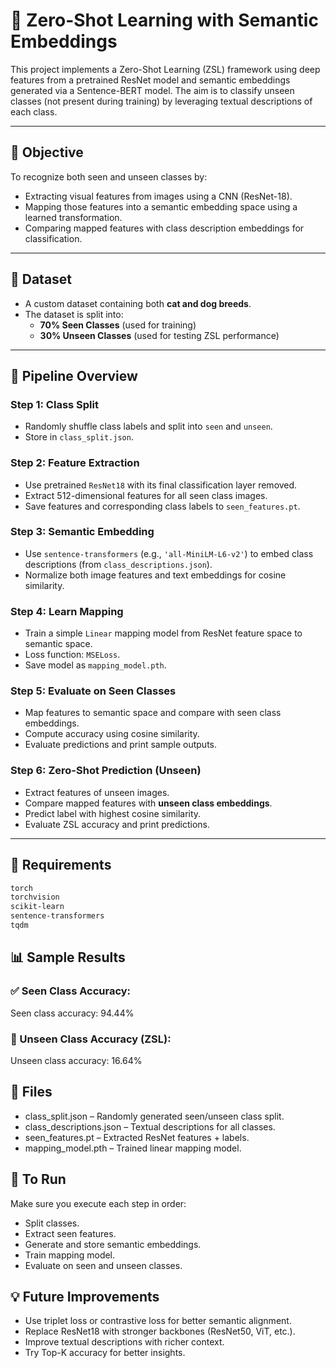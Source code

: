 # 🧠 Zero-Shot Learning with Semantic Embeddings

This project implements a Zero-Shot Learning (ZSL) framework using deep features from a pretrained ResNet model and semantic embeddings generated via a Sentence-BERT model. The aim is to classify unseen classes (not present during training) by leveraging textual descriptions of each class.

---

## 📌 Objective

To recognize both seen and unseen classes by:
- Extracting visual features from images using a CNN (ResNet-18).
- Mapping those features into a semantic embedding space using a learned transformation.
- Comparing mapped features with class description embeddings for classification.

---

## 📂 Dataset

- A custom dataset containing both **cat and dog breeds**.
- The dataset is split into:
  - **70% Seen Classes** (used for training)
  - **30% Unseen Classes** (used for testing ZSL performance)

---

## 🔁 Pipeline Overview

### Step 1: Class Split
- Randomly shuffle class labels and split into `seen` and `unseen`.
- Store in `class_split.json`.

### Step 2: Feature Extraction
- Use pretrained `ResNet18` with its final classification layer removed.
- Extract 512-dimensional features for all seen class images.
- Save features and corresponding class labels to `seen_features.pt`.

### Step 3: Semantic Embedding
- Use `sentence-transformers` (e.g., `'all-MiniLM-L6-v2'`) to embed class descriptions (from `class_descriptions.json`).
- Normalize both image features and text embeddings for cosine similarity.

### Step 4: Learn Mapping
- Train a simple `Linear` mapping model from ResNet feature space to semantic space.
- Loss function: `MSELoss`.
- Save model as `mapping_model.pth`.

### Step 5: Evaluate on Seen Classes
- Map features to semantic space and compare with seen class embeddings.
- Compute accuracy using cosine similarity.
- Evaluate predictions and print sample outputs.

### Step 6: Zero-Shot Prediction (Unseen)
- Extract features of unseen images.
- Compare mapped features with **unseen class embeddings**.
- Predict label with highest cosine similarity.
- Evaluate ZSL accuracy and print predictions.

---

## 🔧 Requirements

```bash
torch
torchvision
scikit-learn
sentence-transformers
tqdm
```

## 📊 Sample Results
### ✅ Seen Class Accuracy:
Seen class accuracy: 94.44%

### 🚫 Unseen Class Accuracy (ZSL):
Unseen class accuracy: 16.64%

## 📁 Files
* class_split.json – Randomly generated seen/unseen class split.
* class_descriptions.json – Textual descriptions for all classes.
* seen_features.pt – Extracted ResNet features + labels.
* mapping_model.pth – Trained linear mapping model.

## 📌 To Run
Make sure you execute each step in order:
* Split classes.
* Extract seen features.
* Generate and store semantic embeddings.
* Train mapping model.
* Evaluate on seen and unseen classes.

## 💡 Future Improvements
* Use triplet loss or contrastive loss for better semantic alignment.
* Replace ResNet18 with stronger backbones (ResNet50, ViT, etc.).
* Improve textual descriptions with richer context.
* Try Top-K accuracy for better insights.
